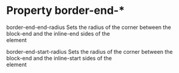# Property border-end-*

border-end-end-radius
    Sets the radius of the corner between the  
    block-end and the inline-end sides of the  
    element  

border-end-start-radius
    Sets the radius of the corner between the  
    block-end and the inline-start sides of the  
    element  
